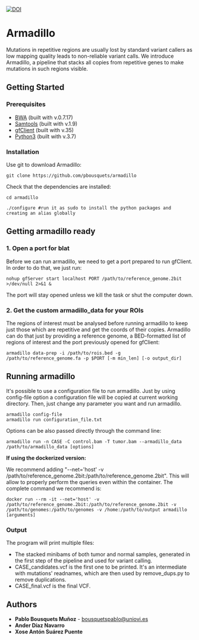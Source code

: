 [![DOI](https://zenodo.org/badge/DOI/10.5281/zenodo.5846705.svg)](https://doi.org/10.5281/zenodo.5846705)

# Armadillo

Mutations in repetitive regions are usually lost by standard variant callers as low mapping quality leads to non-reliable variant calls. We introduce Armadillo, a pipeline that stacks all copies from repetitive genes to make mutations in such regions visible. 

## Getting Started

### Prerequisites

* [BWA](http://bio-bwa.sourceforge.net/) (built with v.0.7.17)
* [Samtools](http://www.htslib.org/doc/samtools.html) (built with v.1.9)
* [gfClient](https://genome.ucsc.edu/goldenPath/help/blatSpec.html#gfClientUsage)  (built with v.35)
* [Python3](https://www.python.org) (built with v.3.7)


### Installation

Use git to download Armadillo:

```
git clone https://github.com/pbousquets/armadillo
```

Check that the dependencies are installed:

```
cd armadillo

./configure #run it as sudo to install the python packages and creating an alias globally 
```

## Getting armadillo ready

### 1. Open a port for blat 
Before we can run armadillo, we need to get a port prepared to run gfClient. In order to do that, we just run:

```
nohup gfServer start localhost PORT /path/to/reference_genome.2bit >/dev/null 2>&1 &
```
The port will stay opened unless we kill the task or shut the computer down.

### 2. Get the custom armadillo_data for your ROIs
The regions of interest must be analysed before running armadillo to keep just those which are repetitive and get the coords of their copies. Armadillo can do that just by providing a reference genome, a BED-formatted list of regions of interest and the port previously opened for gfClient:

```
armadillo data-prep -i /path/to/rois.bed -g /path/to/reference_genome.fa -p $PORT [-m min_len] [-o output_dir]
```

## Running armadillo

It's possible to use a configuration file to run armadillo. Just by using config-file option a configuration file will be copied at current working directory. Then, just change any parameter you want and run armadillo.

```
armadillo config-file
armadillo run configuration_file.txt
```
Options can be also passed directly through the command line:

```
armadillo run -n CASE -C control.bam -T tumor.bam --armadillo_data /path/to/armadillo_data [options]
```
__If using the dockerized version:__

We recommend adding "--net='host' -v /path/to/reference_genome.2bit:/path/to/reference_genome.2bit". This will allow to properly perform the queries even within the container. The complete command we recommend is:

```
docker run --rm -it --net='host' -v /path/to/reference_genome.2bit:/path/to/reference_genome.2bit -v /path/to/genomes:/path/to/genomes -v /home:/path/to/output armadillo [arguments]
```

### Output

The program will print multiple files:
- The stacked minibams of both tumor and normal samples, generated in the first step of the pipeline and used for variant calling. 
- CASE_candidates.vcf is the first one to be printed. It's an intermediate with mutations' readnames, which are then used by remove_dups.py to remove duplications. 
- CASE_final.vcf is the final VCF.  

## Authors

* **Pablo Bousquets Muñoz** - bousquetspablo@uniovi.es
* **Ander Díaz Navarro**
* **Xose Antón Suárez Puente**
